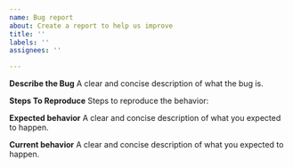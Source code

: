 ```yaml
---
name: Bug report
about: Create a report to help us improve
title: ''
labels: ''
assignees: ''

---
```


**Describe the Bug**
A clear and concise description of what the bug is.

**Steps To Reproduce**
Steps to reproduce the behavior:

**Expected behavior**
A clear and concise description of what you expected to happen.

**Current behavior**
A clear and concise description of what you expected to happen.
